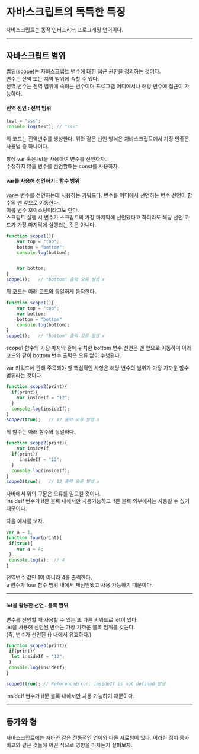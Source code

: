 # 자바스크립트의 독특한 특징

자바스크립트는 동적 인터프리터 프로그래밍 언어이다.

---

## 자바스크립트 범위

범위(scope)는 자바스크립트 변수에 대한 접근 권한을 정의하는 것이다.</br>
변수는 전역 또는 지역 범위에 속할 수 있다.</br>
전역 변수는 전역 범위에 속하는 변수이며 프로그램 어디에서나 해당 변수에 접근이 가능하다.

#### 전역 선언 : 전역 범위

```Javascript
test = "sss";
console.log(test); // "sss"
```

위 코드는 전역변수를 생성한다. 위와 같은 선언 방식은 자바스크립트에서 가장 안좋은 사용법 중 하나이다.</br>

항상 var 혹은 let을 사용하여 변수를 선언하자.</br>
수정하지 않을 변수를 선언할때는 const를 사용하자.

#### var를 사용해 선언하기 : 함수 범위

var는 변수를 선언하는데 사용하는 키워드다. 변수를 어디에서 선언하든 변수 선언이 함수의 맨 앞으로 이동한다.</br>
이를 변수 호이스팅이라고도 한다.</br>
스크립트 실행 시 변수가 스크립트의 가장 마지막에 선언됐다고 하더라도 해당 선언 코드가 가장 마지막에 실행되는 것은 아니다.

```Javascript
function scope1(){
    var top = "top";
    bottom = "bottom";
    console.log(bottom);


    var bottom;
}
scope1();   // "bottom" 출력 오류 발생 x
```

위 코드는 아래 코드와 동일하게 동작한다.

```Javascript
function scope1(){
    var top = "top";
    var bottom;
    bottom = "bottom"
    console.log(bottom);
}
scope1();   // "bottom" 출력 오류 발생 x
```

scope1 함수의 가장 마지막 줄에 위치한 bottom 변수 선언은 맨 앞으로 이동하며 아래 코드와 같이 bottom 변수 출력은 오류 없이 수행된다.

var 키워드에 관해 주목해야 할 핵심적인 사항은 해당 변수의 범위가 가장 가까운 함수범위라는 것이다.

```Javascript
function scope2(print){
  if(print){
    var insideIf = "12";
  }
  console.log(insideIf);
}
scope2(true);   // 12 출력 오류 발생 x
```

위 함수는 아래 함수와 동일하다.

```Javascript
function scope2(print){
    var insideIf;
  if(print){
     insideIf = "12";
  }
  console.log(insideIf);
}
scope2(true);   // 12 출력 오류 발생 x
```

자바에서 위의 구문은 오류를 일으킬 것이다.</br>
insideIf 변수가 if문 블록 내에서만 사용가능하고 if문 블록 외부에서는 사용할 수 없기 때문이다.

다음 예시를 보자.

```Javascript
var a = 1;
function four(print){
 if(true){
    var a = 4;
 }
 console.log(a);  // 4
}
```

전역변수 값인 1이 아니라 4를 출력한다.</br>
a 변수가 four 함수 범위 내에서 재선언됐고 사용 가능하기 때문이다.

---

#### let을 활용한 선언 : 블록 범위

변수를 선언할 때 사용할 수 있는 또 다른 키워드로 let이 있다. </br>let을 사용해 선언된 변수는 가장 가까운 블록 범위를 갖는다.</br>
(즉, 변수가 선언된 {} 내에서 유효하다.)

```Javascript
function scope3(print){
 if(print){
  let insideIf = "12";
 }
 console.log(insideIf);
}

scope3(true); // ReferenceError: insideIf is not defined 발생
```

insideIf 변수가 if문 블록 내에서만 사용 가능하기 때문이다.

---

## 등가와 형

자바스크립트에는 자바와 같은 전통적인 언어와 다른 자료형이 있다.
이러한 점이 등가 비교와 같은 것들에 어떤 식으로 영향을 미치는지 살펴보자.
